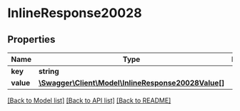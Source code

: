 # InlineResponse20028

## Properties
Name | Type | Description | Notes
------------ | ------------- | ------------- | -------------
**key** | **string** |  | [optional] 
**value** | [**\Swagger\Client\Model\InlineResponse20028Value[]**](InlineResponse20028Value.md) |  | [optional] 

[[Back to Model list]](../../README.md#documentation-for-models) [[Back to API list]](../../README.md#documentation-for-api-endpoints) [[Back to README]](../../README.md)

